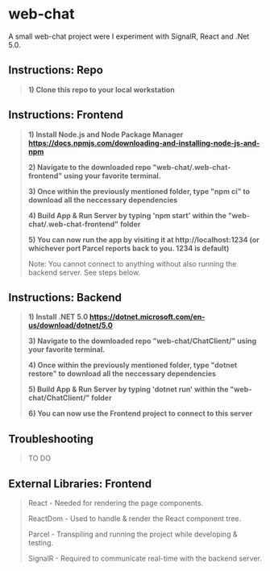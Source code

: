 # web-chat

A small web-chat project were I experiment with SignalR, React and .Net 5.0.
>

## Instructions: Repo
> **1) Clone this repo to your local workstation**
>
## Instructions: Frontend
>
> **1) Install Node.js and Node Package Manager https://docs.npmjs.com/downloading-and-installing-node-js-and-npm**
>
> **2) Navigate to the downloaded repo "web-chat/.web-chat-frontend" using your favorite terminal.**
>
> **3) Once within the previously mentioned folder, type "npm ci" to download all the neccessary dependencies**
>
> **4) Build App & Run Server by typing 'npm start' within the "web-chat/.web-chat-frontend" folder**
>
> **5) You can now run the app by visiting it at http://localhost:1234 (or whichever port Parcel reports back to you. 1234 is default)**
>
> Note: You cannot connect to anything without also running the backend server. See steps below.
>
## Instructions: Backend
>
> **1) Install .NET 5.0 https://dotnet.microsoft.com/en-us/download/dotnet/5.0** 
>
> **3) Navigate to the downloaded repo "web-chat/ChatClient/" using your favorite terminal.**
>
> **4) Once within the previously mentioned folder, type "dotnet restore" to download all the neccessary dependencies**
>
> **5) Build App & Run Server by typing 'dotnet run' within the "web-chat/ChatClient/" folder**
>
> **6) You can now use the Frontend project to connect to this server**
>
>
## Troubleshooting
>
> TO DO
>
>
## External Libraries: Frontend
> React - Needed for rendering the page components.
>
> ReactDom - Used to handle & render the React component tree.
>
> Parcel - Transpiling and running the project while developing & testing.
>
> SignalR - Required to communicate real-time with the backend server.
